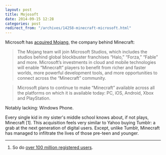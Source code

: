 ```yaml
---
layout: post
title: Mojosoft
date: 2014-09-15 12:28
categories: post
redirect_from: "/archives/14258-minecraft-microsoft.html"
---
```



Microsoft has [acquired Mojang](http://www.microsoft.com/en-us/news/press/2014/sept14/09-15news.aspx), the company behind Minecraft:

> The Mojang team will join Microsoft Studios, which includes the studios behind global blockbuster franchises “Halo,” “Forza,” “Fable” and more. Microsoft’s investments in cloud and mobile technologies will enable “Minecraft” players to benefit from richer and faster worlds, more powerful development tools, and more opportunities to connect across the “Minecraft” community.

> Microsoft plans to continue to make “Minecraft” available across all the platforms on which it is available today: PC, iOS, Android, Xbox and PlayStation.

Notably lacking: Windows Phone.

Every single kid in my sister's middle school knows about, if not plays, Minecraft [1]. This acquisition feels very similar to Yahoo buying Tumblr: a grab at the next generation of digital users. Except, unlike Tumblr, Minecraft has managed to infiltrate the lives of those pre-teen and younger.

---

1. So do [over 100 million registered users](http://www.ign.com/articles/2014/02/26/original-minecraft-reaches-100-million-registered-users).
